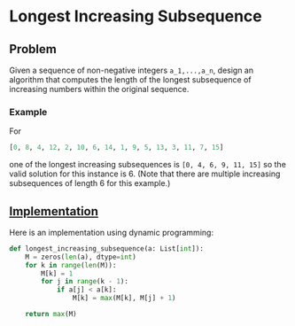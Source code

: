 # Longest Increasing Subsequence

## Problem

Given a sequence of non-negative integers `a_1,...,a_n`, design an algorithm that computes the length of the longest subsequence of increasing numbers within the original sequence.

### Example

For

```python
[0, 8, 4, 12, 2, 10, 6, 14, 1, 9, 5, 13, 3, 11, 7, 15]
```

one of the longest increasing subsequences is `[0, 4, 6, 9, 11, 15]` so the valid solution for this instance
is 6. (Note that there are multiple increasing subsequences of length 6 for this example.)

## [Implementation](https://github.com/antoniojkim/AlgLib/blob/master/Algorithms/Dynamic%20Programming/Longest%20Increasing%20Subsequence/lis.py#L7)

Here is an implementation using dynamic programming:

```python
def longest_increasing_subsequence(a: List[int]):
    M = zeros(len(a), dtype=int)
    for k in range(len(M)):
        M[k] = 1
        for j in range(k - 1):
            if a[j] < a[k]:
                M[k] = max(M[k], M[j] + 1)

    return max(M)
```
